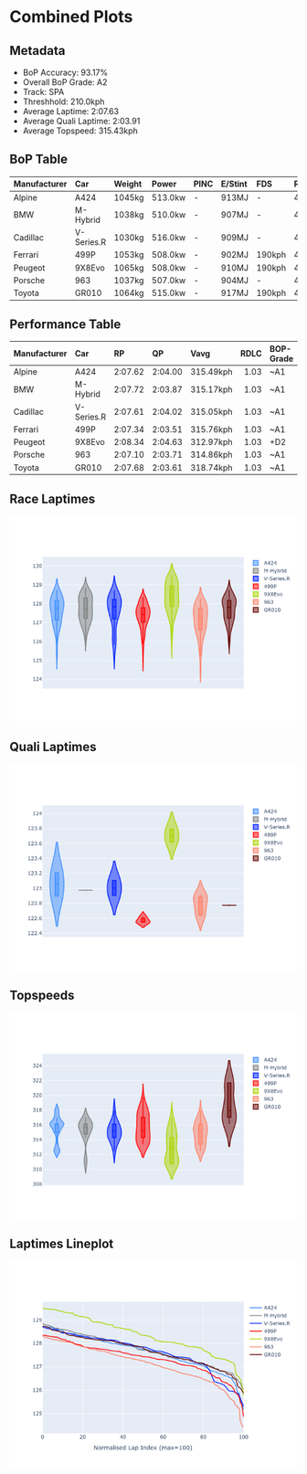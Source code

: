 # Combined Plots

## Metadata

- BoP Accuracy: 93.17%
- Overall BoP Grade: A2
- Track: SPA
- Threshhold: 210.0kph
- Average Laptime: 2:07.63
- Average Quali Laptime: 2:03.91
- Average Topspeed: 315.43kph

## BoP Table
| Manufacturer   | Car        | Weight   | Power   | PINC   | E/Stint   | FDS    | RDP    | QDP    | TDP    |
|:---------------|:-----------|:---------|:--------|:-------|:----------|:-------|:-------|:-------|:-------|
| Alpine         | A424       | 1045kg   | 513.0kw | -      | 913MJ     | -      | 46.62% | 33.33% | 11.90% |
| BMW            | M-Hybrid   | 1038kg   | 510.0kw | -      | 907MJ     | -      | 46.79% | 16.67% | 5.10%  |
| Cadillac       | V-Series.R | 1030kg   | 516.0kw | -      | 909MJ     | -      | 44.21% | 33.33% | 13.45% |
| Ferrari        | 499P       | 1053kg   | 508.0kw | -      | 902MJ     | 190kph | 45.63% | 33.33% | 11.42% |
| Peugeot        | 9X8Evo     | 1065kg   | 508.0kw | -      | 910MJ     | 190kph | 47.67% | 50.00% | 13.86% |
| Porsche        | 963        | 1037kg   | 507.0kw | -      | 904MJ     | -      | 46.37% | 75.00% | 11.50% |
| Toyota         | GR010      | 1064kg   | 515.0kw | -      | 917MJ     | 190kph | 47.52% | 16.67% | 3.83%  |

## Performance Table
| Manufacturer   | Car        | RP      | QP      | Vavg      |   RDLC | BOP-Grade   | Match   |
|:---------------|:-----------|:--------|:--------|:----------|-------:|:------------|:--------|
| Alpine         | A424       | 2:07.62 | 2:04.00 | 315.49kph |   1.03 | ~A1         | 99.24%  |
| BMW            | M-Hybrid   | 2:07.72 | 2:03.87 | 315.17kph |   1.03 | ~A1         | 95.42%  |
| Cadillac       | V-Series.R | 2:07.61 | 2:04.02 | 315.05kph |   1.03 | ~A1         | 97.62%  |
| Ferrari        | 499P       | 2:07.34 | 2:03.51 | 315.76kph |   1.03 | ~A1         | 98.96%  |
| Peugeot        | 9X8Evo     | 2:08.34 | 2:04.63 | 312.97kph |   1.03 | +D2         | 64.66%  |
| Porsche        | 963        | 2:07.10 | 2:03.71 | 314.86kph |   1.03 | ~A1         | 96.30%  |
| Toyota         | GR010      | 2:07.68 | 2:03.61 | 318.74kph |   1.03 | ~A1         | 100.00% |

## Race Laptimes
![Race Laptimes](images/race_violin.png)

## Quali Laptimes
![Quali Laptimes](images/quali_violin.png)

## Topspeeds
![Topspeeds](images/topspeed_violin.png)

## Laptimes Lineplot
![Laptimes Lineplot](images/laptime_line.png)

